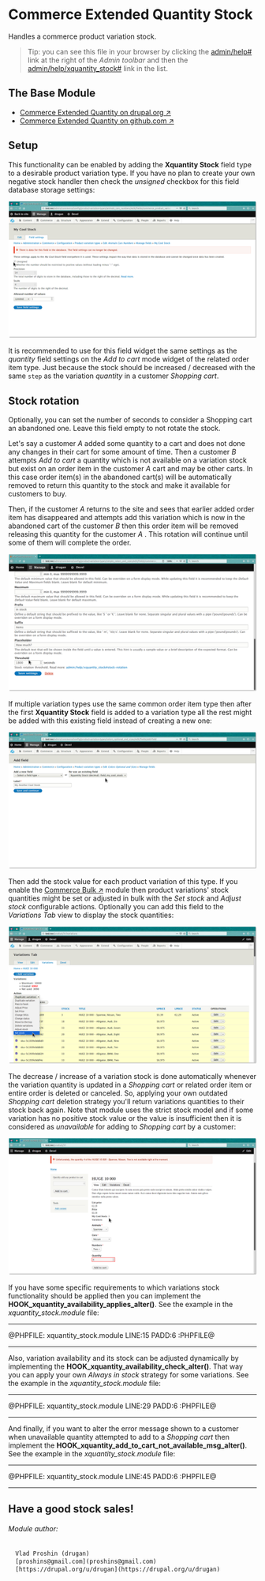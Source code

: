 Commerce Extended Quantity Stock
==========================

Handles a commerce product variation stock.

> Tip: you can see this file in your browser by clicking
the [admin/help#](#0 "? Help") link at the right of the *Admin toolbar* and then
the [admin/help/xquantity_stock#](#0 "Commerce Extended Quantity Stock") link in
the list.

## The Base Module

- [Commerce Extended Quantity on drupal.org ↗](https://www.drupal.org/project/commerce_xquantity)
- [Commerce Extended Quantity on github.com ↗](https://github.com/drugan/commerce_xquantity)

## Setup

This functionality can be enabled by adding the **Xquantity Stock** field type
to a desirable product variation type. If you have no plan to create your own
negative stock handler then check the _unsigned_ checkbox for this field
database storage settings:

![Unsigned](images/unsigned.png "Unsigned")

It is recommended to use for this field widget the same settings as
the _quantity_ field settings on the _Add to cart_ mode widget of the related
order item type. Just because the stock should be increased / decreased with the
same `step` as the variation _quantity_ in a customer _Shopping cart_.

## Stock rotation

Optionally, you can set the number of seconds to consider a Shopping cart
an abandoned one. Leave this field empty to not rotate the stock.

Let's say a customer _A_ added some quantity to a cart and does not done any
changes in their cart for some amount of time. Then a
customer _B_ attempts _Add to cart_ a quantity which is not available on a
variation stock but exist on an order item in the customer _A_ cart and may be
other carts. In this case order item(s) in the abandoned cart(s) will be
automatically removed to return this quantity to the stock and make it available
for customers to buy.

Then, if the customer _A_ returns to the site and sees that earlier added order
item has disappeared and attempts add this variation which is now in the
abandoned cart of the customer _B_ then this order item will be removed
releasing this quantity for the customer _A_ . This rotation will continue until
some of them will complete the order.

![Stock rotation](images/stock-rotation.png "Stock rotation")

If multiple variation types use the same common order
item type then after the first **Xquantity Stock** field is added to a variation
type all the rest might be added with this existing field instead of creating a
new one:

![Add existing](images/add-existing.png "Add existing")

Then add the stock value for each product variation of this type. If you enable
the [Commerce Bulk ↗](https://www.drupal.org/project/commerce_bulk) module then
product variations' stock quantities might be set or adjusted in bulk with
the _Set stock_ and _Adjust  stock_ configurable actions. Optionally you can add
this field to the _Variations Tab_ view to display the stock quantities:

![Bulk set / adjust stock](images/bulk-set-adjust-stock.png "Bulk set / adjust stock")

The decrease / increase of a variation stock is done automatically whenever the
variation quantity is updated in a _Shopping cart_ or related order item or
entire order is deleted or canceled. So, applying your own
outdated _Shopping cart_ deletion strategy you'll return variations quantities
to their stock back again. Note that module uses the strict stock model and if
some variation has no positive stock value or the value is insufficient then it
is considered as _unavailable_ for adding to _Shopping cart_ by a customer:

![Unavailable](images/unavailable.png "Unavailable")

If you have some specific requirements to which variations stock functionality
should be applied then you can implement
the **HOOK_xquantity_availability_applies_alter()**. See the example in
the *xquantity_stock.module* file:

********************************************************************************

@PHPFILE: xquantity_stock.module LINE:15 PADD:6 :PHPFILE@

********************************************************************************

Also, variation availability and its stock can be adjusted dynamically by
implementing the **HOOK_xquantity_availability_check_alter()**. That way you can
apply your own _Always in stock_ strategy for some variations. See the example
in the *xquantity_stock.module* file:

********************************************************************************

@PHPFILE: xquantity_stock.module LINE:29 PADD:6 :PHPFILE@

********************************************************************************

And finally, if you want to alter the error message shown to a customer when
unavailable quantity attempted to add to a _Shopping cart_ then implement
the **HOOK_xquantity_add_to_cart_not_available_msg_alter()**. See the example in
the *xquantity_stock.module* file:

********************************************************************************

@PHPFILE: xquantity_stock.module LINE:45 PADD:6 :PHPFILE@

********************************************************************************

## Have a good stock sales!

###### Module author:
```
  Vlad Proshin (drugan)
  [proshins@gmail.com](proshins@gmail.com)
  [https://drupal.org/u/drugan](https://drupal.org/u/drugan)
```
